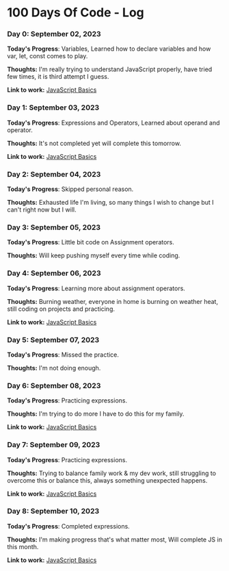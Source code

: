 # 100 Days Of Code - Log

### Day 0: September 02, 2023

**Today's Progress**: Variables, Learned how to declare variables and how var, let, const comes to play.

**Thoughts:** I'm really trying to understand JavaScript properly, have tried few times, it is third attempt I guess.

**Link to work:** [JavaScript Basics](https://github.com/sakibian/code-daily/commit/997b81337cc77061739a55b5ba5332b3daa12235)

### Day 1: September 03, 2023

**Today's Progress**: Expressions and Operators, Learned about operand and operator.

**Thoughts:** It's not completed yet will complete this tomorrow.

**Link to work:** [JavaScript Basics](https://github.com/sakibian/code-daily/commit/f1a44367811c80d4d77f4fe401e0b7fc3bc0daec)
### Day 2: September 04, 2023

**Today's Progress**: Skipped personal reason.

**Thoughts:** Exhausted life I'm living, so many things I wish to change but I can't right now but I will.

### Day 3: September 05, 2023

**Today's Progress**: Little bit code on Assignment operators.

**Thoughts:** Will keep pushing myself every time while coding.

### Day 4: September 06, 2023

**Today's Progress**: Learning more about assignment operators.

**Thoughts:** Burning weather, everyone in home is burning on weather heat, still coding on projects and practicing.

**Link to work:** [JavaScript Basics](https://github.com/sakibian/code-daily/commit/92cd6b739dd01da0f5baafea2f6d4021902fe189)

### Day 5: September 07, 2023

**Today's Progress**: Missed the practice.

**Thoughts:** I'm not doing enough.

### Day 6: September 08, 2023

**Today's Progress**: Practicing expressions.

**Thoughts:** I'm trying to do more I have to do this for my family.

**Link to work:** [JavaScript Basics](https://github.com/sakibian/code-daily/commit/c706b555a63cb6d493e4cd5ef63e853e5bab4415)
### Day 7: September 09, 2023

**Today's Progress**: Practicing expressions.

**Thoughts:** Trying to balance family work & my dev work, still struggling to overcome this or balance this, always something unexpected happens.

**Link to work:** [JavaScript Basics](https://github.com/sakibian/code-daily/commit/08c72725098dcb0a0f36e0e8ed0e81a367a347aa)
### Day 8: September 10, 2023

**Today's Progress**: Completed expressions.

**Thoughts:** I'm making progress that's what matter most, Will complete JS in this month.

**Link to work:** [JavaScript Basics](https://github.com/sakibian/code-daily/commit/b3872238dd76214c9b7758c303f91f126f9b7618)
